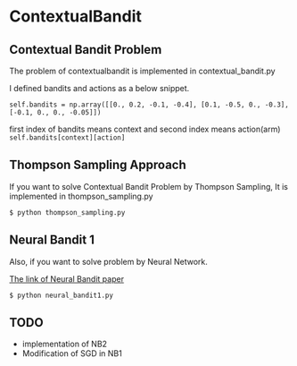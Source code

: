 # ContextualBandit

## Contextual Bandit Problem

The problem of contextualbandit is implemented in contextual_bandit.py

I defined bandits and actions as a below snippet.

``` self.bandits = np.array([[0., 0.2, -0.1, -0.4], [0.1, -0.5, 0., -0.3], [-0.1, 0., 0., -0.05]]) ```

first index of bandits means context and second index means action(arm)
``` self.bandits[context][action] ```


## Thompson Sampling Approach

If you want to solve Contextual Bandit Problem by Thompson Sampling, It is implemented in thompson_sampling.py

``` $ python thompson_sampling.py ```

## Neural Bandit 1

Also, if you want to solve problem by Neural Network.

[The link of Neural Bandit paper](https://arxiv.org/abs/1409.8191)

``` $ python neural_bandit1.py ```

## TODO

- implementation of NB2
- Modification of SGD in NB1